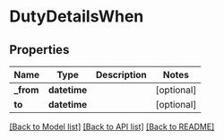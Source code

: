 # DutyDetailsWhen

## Properties
Name | Type | Description | Notes
------------ | ------------- | ------------- | -------------
**_from** | **datetime** |  | [optional] 
**to** | **datetime** |  | [optional] 

[[Back to Model list]](../README.md#documentation-for-models) [[Back to API list]](../README.md#documentation-for-api-endpoints) [[Back to README]](../README.md)


